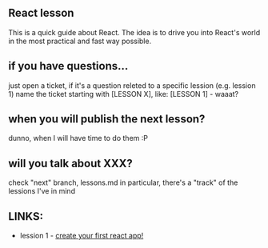## React lesson
This is a quick guide about React.
The idea is to drive you into React's world  in the most practical and fast way possible.

## if you have questions...
just open a ticket, if it's a question releted to a specific lession (e.g. lession 1) name the ticket starting with [LESSON X], like:
[LESSON 1] - waaat?

## when you will publish the next lesson?
dunno, when I will have time to do them :P

## will you talk about XXX?
check "next" branch, lessons.md in particular, there's a "track" of the lessions I've in mind


## LINKS:
 - lession 1 - [create your first react app!](lessons/lesson1.md)
